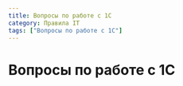 ```yaml
---
title: Вопросы по работе с 1С
category: Правила IT
tags: ["Вопросы по работе с 1С"]
---
```


# Вопросы по работе с 1С
